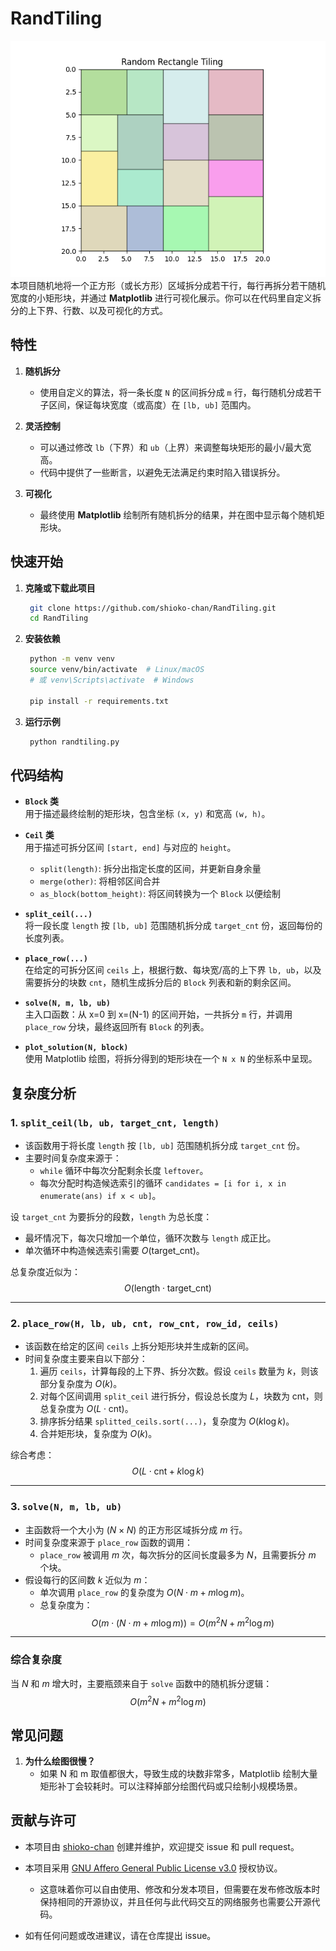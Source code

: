 # RandTiling
![Random Rectangle Tiling](./image/Figure_1.png)  
本项目随机地将一个正方形（或长方形）区域拆分成若干行，每行再拆分若干随机宽度的小矩形块，并通过 **Matplotlib** 进行可视化展示。你可以在代码里自定义拆分的上下界、行数、以及可视化的方式。

## 特性

1. **随机拆分**  
   - 使用自定义的算法，将一条长度 `N` 的区间拆分成 `m` 行，每行随机分成若干子区间，保证每块宽度（或高度）在 `[lb, ub]` 范围内。

2. **灵活控制**  
   - 可以通过修改 `lb`（下界）和 `ub`（上界）来调整每块矩形的最小/最大宽高。  
   - 代码中提供了一些断言，以避免无法满足约束时陷入错误拆分。

3. **可视化**  
   - 最终使用 **Matplotlib** 绘制所有随机拆分的结果，并在图中显示每个随机矩形块。


## 快速开始
1. **克隆或下载此项目**
   ```bash
    git clone https://github.com/shioko-chan/RandTiling.git
    cd RandTiling
   ```
2. **安装依赖**
   ```bash
    python -m venv venv
    source venv/bin/activate  # Linux/macOS
    # 或 venv\Scripts\activate  # Windows

    pip install -r requirements.txt
   ```
3. **运行示例**
   ```bash
    python randtiling.py
   ```

## 代码结构

- **`Block` 类**  
  用于描述最终绘制的矩形块，包含坐标 `(x, y)` 和宽高 `(w, h)`。

- **`Ceil` 类**  
  用于描述可拆分区间 `[start, end]` 与对应的 `height`。  
  - `split(length)`: 拆分出指定长度的区间，并更新自身余量  
  - `merge(other)`: 将相邻区间合并  
  - `as_block(bottom_height)`: 将区间转换为一个 `Block` 以便绘制

- **`split_ceil(...)`**  
  将一段长度 `length` 按 `[lb, ub]` 范围随机拆分成 `target_cnt` 份，返回每份的长度列表。

- **`place_row(...)`**  
  在给定的可拆分区间 `ceils` 上，根据行数、每块宽/高的上下界 `lb, ub`，以及需要拆分的块数 `cnt`，随机生成拆分后的 `Block` 列表和新的剩余区间。

- **`solve(N, m, lb, ub)`**  
  主入口函数：从 x=0 到 x=(N-1) 的区间开始，一共拆分 `m` 行，并调用 `place_row` 分块，最终返回所有 `Block` 的列表。

- **`plot_solution(N, block)`**  
  使用 Matplotlib 绘图，将拆分得到的矩形块在一个 `N x N` 的坐标系中呈现。

## 复杂度分析

### 1. `split_ceil(lb, ub, target_cnt, length)`

- 该函数用于将长度 `length` 按 `[lb, ub]` 范围随机拆分成 `target_cnt` 份。
- 主要时间复杂度来源于：
  - `while` 循环中每次分配剩余长度 `leftover`。
  - 每次分配时构造候选索引的循环 `candidates = [i for i, x in enumerate(ans) if x < ub]`。

设 `target_cnt` 为要拆分的段数，`length` 为总长度：
- 最坏情况下，每次只增加一个单位，循环次数与 `length` 成正比。
- 单次循环中构造候选索引需要 $O(\text{target\_cnt})$。

总复杂度近似为：
$$
O(\text{length} \cdot \text{target\_cnt})
$$

---

### 2. `place_row(H, lb, ub, cnt, row_cnt, row_id, ceils)`

- 该函数在给定的区间 `ceils` 上拆分矩形块并生成新的区间。
- 时间复杂度主要来自以下部分：
  1. 遍历 `ceils`，计算每段的上下界、拆分次数。假设 `ceils` 数量为 $k$，则该部分复杂度为 $O(k)$。
  2. 对每个区间调用 `split_ceil` 进行拆分，假设总长度为 $L$，块数为 $\text{cnt}$，则总复杂度为 $O(L \cdot \text{cnt})$。
  3. 排序拆分结果 `splitted_ceils.sort(...)`，复杂度为 $O(k \log k)$。
  4. 合并矩形块，复杂度为 $O(k)$。

综合考虑：
$$
O(L \cdot \text{cnt} + k \log k)
$$

---

### 3. `solve(N, m, lb, ub)`

- 主函数将一个大小为 $(N \times N)$ 的正方形区域拆分成 $m$ 行。
- 时间复杂度来源于 `place_row` 函数的调用：
  - `place_row` 被调用 $m$ 次，每次拆分的区间长度最多为 $N$，且需要拆分 $m$ 个块。
- 假设每行的区间数 $k$ 近似为 $m$：
  - 单次调用 `place_row` 的复杂度为 $O(N \cdot m + m \log m)$。
  - 总复杂度为：
$$
O(m \cdot (N \cdot m + m \log m)) = O(m^2 N + m^2 \log m)
$$

---

### 综合复杂度

当 $N$ 和 $m$ 增大时，主要瓶颈来自于 `solve` 函数中的随机拆分逻辑：
$$
O(m^2 N + m^2 \log m)
$$



## 常见问题

1. **为什么绘图很慢？**
   - 如果 N 和 m 取值都很大，导致生成的块数非常多，Matplotlib 绘制大量矩形补丁会较耗时。可以注释掉部分绘图代码或只绘制小规模场景。

## 贡献与许可

- 本项目由 [shioko-chan](https://github.com/shioko-chan) 创建并维护，欢迎提交 issue 和 pull request。  

- 本项目采用 [GNU Affero General Public License v3.0](https://www.gnu.org/licenses/agpl-3.0.html) 授权协议。  
  - 这意味着你可以自由使用、修改和分发本项目，但需要在发布修改版本时保持相同的开源协议，并且任何与此代码交互的网络服务也需要公开源代码。

- 如有任何问题或改进建议，请在仓库提出 issue。
